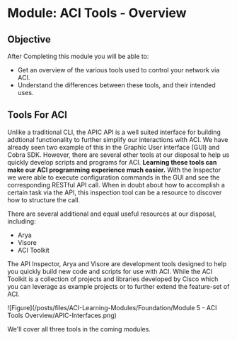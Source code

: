 # Module: ACI Tools - Overview

## Objective

After Completing this module you will be able to:
- Get an overview of the various tools used to control your network via ACI.
- Understand the differences between these tools, and their intended uses.

## Tools For ACI
Unlike a traditional CLI, the APIC API is a well suited interface for building addtional functionality to further simplify our interactions with ACI.  We have already seen two example of this in the Graphic User interface (GUI) and Cobra SDK.  However, there are several other tools at our disposal to help us quickly develop scripts and programs for ACI. **Learning these tools can make our ACI programming experience much easier.** With the Inspector we were able to execute configuration commands in the GUI and see the corresponding RESTful API call. When in doubt about how to accomplish a certain task via the API, this inspection tool can be a resource to discover how to structure the call. 

There are several additional and equal useful resources at our disposal, including:
 - Arya
 - Visore
 - ACI Toolkit

The API Inspector, Arya and Visore are development tools designed to help you quickly build new code and scripts for use with ACI. While the ACI Toolkit is a collection of projects and libraries developed by Cisco which you can leverage as example projects or to further extend the feature-set of ACI. 
 
![Figure](/posts/files/ACI-Learning-Modules/Foundation/Module 5 - ACI Tools Overview/APIC-Interfaces.png) 
 
We'll cover all three tools in the coming modules.
